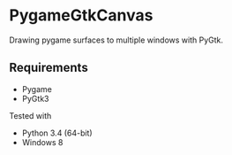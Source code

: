 # PygameGtkCanvas

Drawing pygame surfaces to multiple windows with PyGtk.

## Requirements
* Pygame
* PyGtk3


Tested with

* Python 3.4 (64-bit)
* Windows 8

